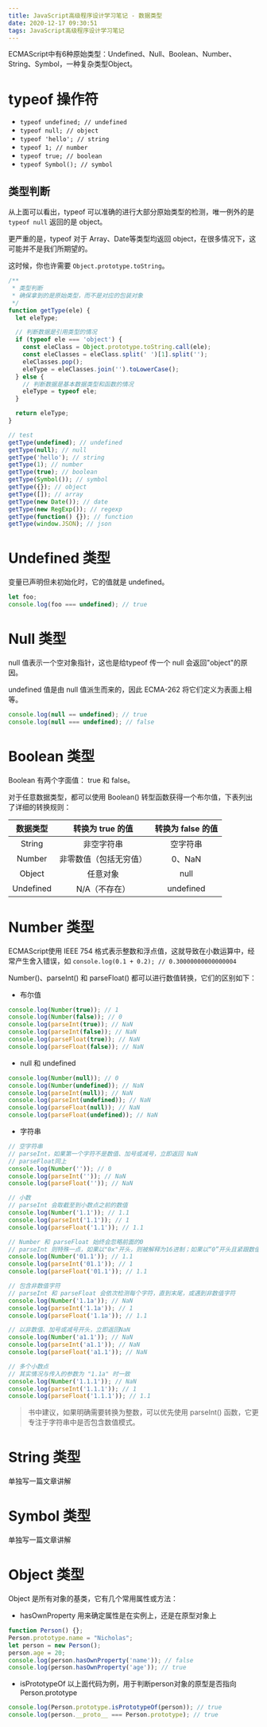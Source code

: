 ```yaml
---
title: JavaScript高级程序设计学习笔记 - 数据类型
date: 2020-12-17 09:30:51
tags: JavaScript高级程序设计学习笔记
---
```

ECMAScript中有6种原始类型：Undefined、Null、Boolean、Number、String、Symbol，一种复杂类型Object。

# typeof 操作符
* `typeof undefined; // undefined`
* `typeof null; // object`
* `typeof 'hello'; // string`
* `typeof 1; // number`
* `typeof true; // boolean`
* `typeof Symbol(); // symbol`

## 类型判断
从上面可以看出，typeof 可以准确的进行大部分原始类型的检测，唯一例外的是 `typeof null` 返回的是 object。

更严重的是，typeof 对于 Array、Date等类型均返回 object，在很多情况下，这可能并不是我们所期望的。

这时候，你也许需要 `Object.prototype.toString`。
```javascript
/**
 * 类型判断
 * 确保拿到的是原始类型，而不是对应的包装对象
 */
function getType(ele) {
  let eleType;

  // 判断数据是引用类型的情况
  if (typeof ele === 'object') {
    const eleClass = Object.prototype.toString.call(ele);
    const eleClasses = eleClass.split(' ')[1].split('');
    eleClasses.pop();
    eleType = eleClasses.join('').toLowerCase();
  } else {
    // 判断数据是基本数据类型和函数的情况
    eleType = typeof ele;
  }

  return eleType;
}

// test
getType(undefined); // undefined
getType(null); // null
getType('hello'); // string
getType(1); // number
getType(true); // boolean
getType(Symbol()); // symbol
getType({}); // object
getType([]); // array
getType(new Date()); // date
getType(new RegExp()); // regexp
getType(function() {}); // function
getType(window.JSON); // json
```

# Undefined 类型
变量已声明但未初始化时，它的值就是 undefined。
```javascript
let foo;
console.log(foo === undefined); // true
```

# Null 类型
null 值表示一个空对象指针，这也是给typeof 传一个 null 会返回"object"的原因。

undefined 值是由 null 值派生而来的，因此 ECMA-262 将它们定义为表面上相等。
```javascript
console.log(null == undefined); // true
console.log(null === undefined); // false
```

# Boolean 类型
Boolean 有两个字面值： true 和 false。

对于任意数据类型，都可以使用 Boolean() 转型函数获得一个布尔值，下表列出了详细的转换规则：

数据类型 | 转换为 true 的值 | 转换为 false 的值
:-: | :-: | :-:
String | 非空字符串 | 空字符串
Number | 非零数值（包括无穷值） | 0、NaN
Object | 任意对象 | null
Undefined | N/A（不存在） | undefined

# Number 类型
ECMAScript使用 IEEE 754 格式表示整数和浮点值，这就导致在小数运算中，经常产生舍入错误，如 `console.log(0.1 + 0.2); // 0.30000000000000004`

Number()、parseInt() 和 parseFloat() 都可以进行数值转换，它们的区别如下：
* 布尔值
```javascript
console.log(Number(true)); // 1
console.log(Number(false)); // 0
console.log(parseInt(true)); // NaN
console.log(parseInt(false)); // NaN
console.log(parseFloat(true)); // NaN
console.log(parseFloat(false)); // NaN
```
* null 和 undefined
```javascript
console.log(Number(null)); // 0
console.log(Number(undefined)); // NaN
console.log(parseInt(null)); // NaN
console.log(parseInt(undefined)); // NaN
console.log(parseFloat(null)); // NaN
console.log(parseFloat(undefined)); // NaN
```
* 字符串
```javascript
// 空字符串
// parseInt，如果第一个字符不是数值、加号或减号，立即返回 NaN
// parseFloat同上
console.log(Number('')); // 0
console.log(parseInt('')); // NaN
console.log(parseFloat('')); // NaN

// 小数
// parseInt 会取截至到小数点之前的数值
console.log(Number('1.1')); // 1.1
console.log(parseInt('1.1')); // 1
console.log(parseFloat('1.1')); // 1.1

// Number 和 parseFloat 始终会忽略前面的0
// parseInt 则特殊一点，如果以"0x"开头，则被解释为16进制；如果以“0”开头且紧跟数值字符，在非严格模式下，会被某些实现解释为8进制
console.log(Number('01.1')); // 1.1
console.log(parseInt('01.1')); // 1
console.log(parseFloat('01.1')); // 1.1

// 包含非数值字符
// parseInt 和 parseFloat 会依次检测每个字符，直到末尾，或遇到非数值字符
console.log(Number('1.1a')); // NaN
console.log(parseInt('1.1a')); // 1
console.log(parseFloat('1.1a')); // 1.1

// 以非数值、加号或减号开头，立即返回NaN
console.log(Number('a1.1')); // NaN
console.log(parseInt('a1.1')); // NaN
console.log(parseFloat('a1.1')); // NaN

// 多个小数点
// 其实情况与传入的参数为 "1.1a" 时一致
console.log(Number('1.1.1')); // NaN
console.log(parseInt('1.1.1')); // 1
console.log(parseFloat('1.1.1')); // 1.1
```

> 书中建议，如果明确需要转换为整数，可以优先使用 parseInt() 函数，它更专注于字符串中是否包含数值模式。

# String 类型
单独写一篇文章讲解

# Symbol 类型
单独写一篇文章讲解

# Object 类型
Object 是所有对象的基类，它有几个常用属性或方法：
* hasOwnProperty
用来确定属性是在实例上，还是在原型对象上
```javascript
function Person() {};
Person.prototype.name = "Nicholas";
let person = new Person();
person.age = 20;
console.log(person.hasOwnProperty('name')); // false
console.log(person.hasOwnProperty('age')); // true
```
* isPrototypeOf
以上面代码为例，用于判断person对象的原型是否指向Person.prototype
```javascript
console.log(Person.prototype.isPrototypeOf(person)); // true
console.log(person.__proto__ === Person.prototype); // true
```